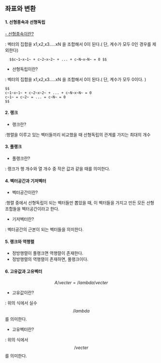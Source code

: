 ## 좌표와 변환

#### 1. 선형종속과 선형독립
<u>- 선형종속이란?</u>

: 벡터의 집합을 x1,x2,x3.....xN 을 조합해서 0이 된다.( 단, 계수가 모두 0인 경우를 제외한다)
```
  $$c~1~x~1~ + c~2~x~2~ + ... + c~N~x~N~ = 0 $$
```
- 선형독립이란?

: 벡터의 집합을 x1,x2,x3.....xN 을 조합해서 0이 된다.( 단, 계수가 모두 0이다. )
```
$$
c~1~x~1~ + c~2~x~2~ + ... + c~N~x~N~ = 0
c~1~ = c~2~ = ... = c~N~ = 0
$$
```
#### 2. 랭크
- 랭크란?

:행렬을 이루고 있는 벡터들끼리 비교했을 때 선형독립의 관계를 가지는 최대의 개수

#### 3. 풀랭크
- 풀랭크란?

: 랭크가 행 개수와 열 개수 중 작은 값과 같을 때를 의미한다.

#### 4. 벡터공간과 기저벡터
- 벡터공간이란?

:행렬 중에서 선형독립이 되는 벡터들만 뽑았을 때, 이 벡터들을 가지고 만든 모든 선형조합들을 벡터공간이라고 한다.
- 기저벡터란?

: 벡터공간의 근본이 되는 벡터들을 의미한다.

#### 5. 랭크와 역행렬
- 정방행렬이 풀랭크면 역행렬이 존재한다.
- 정방행렬의 역행렬이 존재하면, 풀랭크이다.

#### 6. 고유값과 고유벡터

$$
A/vecter = /lambda/vecter
$$

- 고유값이란?

: 위의 식에서 실수 $$/lambda $$ 를 의미한다.
- 고유벡터란?

: 위의 식에서 $$/vecter $$ 를 의미한다.
